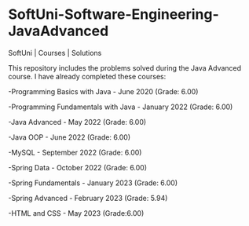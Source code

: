 # SoftUni-Software-Engineering-JavaAdvanced
SoftUni | Courses | Solutions

This repository includes the problems solved during the Java Advanced course. I have already completed these courses:

  -Programming Basics with Java - June 2020 (Grade: 6.00)

  -Programming Fundamentals with Java - January 2022 (Grade: 6.00)

  -Java Advanced - May 2022 (Grade: 6.00)

  -Java OOP - June 2022 (Grade: 6.00)
  
  -MySQL - September 2022 (Grade: 6.00)
  
  -Spring Data - October 2022 (Grade: 6.00)
  
  -Spring Fundamentals - January 2023 (Grade: 6.00)

  -Spring Advanced - February 2023 (Grade: 5.94)
  
  -HTML and CSS - May 2023 (Grade:6.00)


